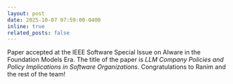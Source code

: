 ```yaml
---
layout: post
date: 2025-10-07 07:59:00-0400
inline: true
related_posts: false
---
```


Paper accepted at the IEEE Software Special Issue on AIware in the Foundation Models Era. The title of the paper is *LLM Company Policies and Policy Implications in Software Organizations*. Congratulations to Ranim and the rest of the team!